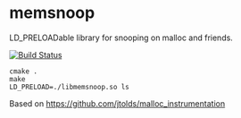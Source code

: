 # memsnoop

LD_PRELOADable library for snooping on malloc and friends.

[![Build Status](https://travis-ci.org/minutils/memsnoop.svg?branch=master)](https://travis-ci.org/minutils/memsnoop)

```
cmake .
make
LD_PRELOAD=./libmemsnoop.so ls
```

Based on https://github.com/jtolds/malloc_instrumentation
